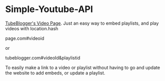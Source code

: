 # Simple-Youtube-API
[TubeBlogger's Video Page](https://tubeblogger.blogspot.com/p/videos.html). 
Just an easy way to embed playlists, and play videos with location.hash 

page.com#videoid

or

tubeblogger.com#videoId&playlistid

To easily make a link to a video or playlist without having to go and update the website to add embeds, or update a playlist. 
